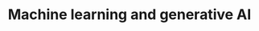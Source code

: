 ---
slug: /cloud/get-started/cloud/use-cases/machine_learning_and_gen_ai
title: 'Machine learning and generative AI'
keywords: []
sidebar_label: 'Machine learning and generative AI'
---